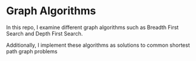 # Graph Algorithms
In this repo, I examine different graph algorithms such as Breadth First Search and Depth First Search. 

Additionally, I implement these algorithms as solutions to common shortest path graph problems
